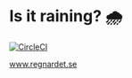 # Is it raining? 🌧
[![CircleCI](https://circleci.com/gh/n1mda/is-it-raining.svg?style=shield)](https://circleci.com/gh/n1mda/is-it-raining)

www.regnardet.se
